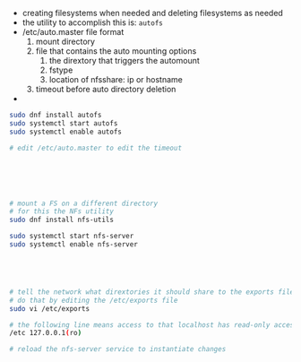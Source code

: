 - creating filesystems when needed and deleting filesystems as needed
- the utility to accomplish this is: `autofs`
- /etc/auto.master  file format 
	1. mount directory
	2. file that contains the auto mounting options 
		1.  the dirextory that triggers the automount 
		2. fstype
		3. location of nfsshare: ip or hostname 
	3. timeout before auto directory deletion 
- 
```bash
sudo dnf install autofs 
sudo systemctl start autofs 
sudo systemctl enable autofs 

# edit /etc/auto.master to edit the timeout 






# mount a FS on a different directory 
# for this the NFs utility
sudo dnf install nfs-utils 

sudo systemctl start nfs-server
sudo systemctl enable nfs-server





# tell the network what dirextories it should share to the exports file
# do that by editing the /etc/exports file 
sudo vi /etc/exports

# the following line means access to that localhost has read-only acces to the etc directory 
/etc 127.0.0.1(ro)

# reload the nfs-server service to instantiate changes



```


